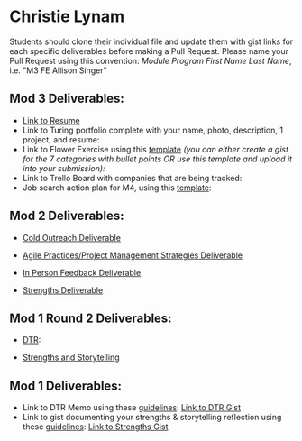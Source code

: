 # Christie Lynam

Students should clone their individual file and update them with gist links for each specific deliverables before making a Pull Request. Please name your Pull Request using this convention: *Module Program First Name Last Name*, i.e. "M3 FE Allison Singer"

## Mod 3 Deliverables:

* [Link to Resume](https://www.dropbox.com/s/ulvqy39siftto0l/Christie%20Lynam-resume.pdf?dl=0)
* Link to Turing portfolio complete with your name, photo, description, 1 project, and resume:
* Link to Flower Exercise using this [template](https://github.com/turingschool/career-development-curriculum/blob/master/files/Career%20Unit%20-%20The%20Flower%20Diagram.pdf) *(you can either create a gist for the 7 categories with bullet points OR use this template and upload it into your submission):*
* Link to Trello Board with companies that are being tracked: 
* Job search action plan for M4, using this [template](https://github.com/turingschool/career-development-curriculum/blob/master/module_three/mod_4_action_plan_template.md):

## Mod 2 Deliverables:
* [Cold Outreach Deliverable](https://gist.github.com/christielynam/eb196c52031c63905c7b65bb5c7b83b8)

* [Agile Practices/Project Management Strategies Deliverable](https://gist.github.com/christielynam/9dd737f87dfae5298a007d29d403f8e8)

* [In Person Feedback Deliverable](https://gist.github.com/christielynam/24f7efd24d8b7993cb8648ad09af12e4)

* [Strengths Deliverable](https://gist.github.com/christielynam/f3136acbc62914ccfd7b00077db023d8)

## Mod 1 Round 2 Deliverables:

* [DTR](https://gist.github.com/christielynam/889a24f038fb62eb9f2a97e444bdad71):

* [Strengths and Storytelling](https://gist.github.com/christielynam/a74290993c50dbc417f233adb5811e8e)

## Mod 1 Deliverables:
* Link to DTR Memo using these [guidelines](https://github.com/turingschool/career-development-curriculum/blob/master/module_one/dtr_guidelines_memo.md): [Link to DTR Gist](https://gist.github.com/christielynam/31575e2de9f8c245e6fe65fb24b88dab)
* Link to gist documenting your strengths & storytelling reflection using these [guidelines](https://github.com/turingschool/career-development-curriculum/blob/master/module_one/strengths_storytelling_reflection.md): [Link to Strengths Gist](https://gist.github.com/christielynam/42fb1f78082b6e859e35d99ea651cf17)
